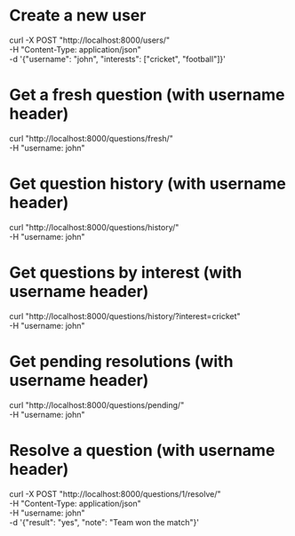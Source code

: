 # Create a new user
curl -X POST "http://localhost:8000/users/" \
     -H "Content-Type: application/json" \
     -d '{"username": "john", "interests": ["cricket", "football"]}'

# Get a fresh question (with username header)
curl "http://localhost:8000/questions/fresh/" \
     -H "username: john"

# Get question history (with username header)
curl "http://localhost:8000/questions/history/" \
     -H "username: john"

# Get questions by interest (with username header)
curl "http://localhost:8000/questions/history/?interest=cricket" \
     -H "username: john"

# Get pending resolutions (with username header)
curl "http://localhost:8000/questions/pending/" \
     -H "username: john"

# Resolve a question (with username header)
curl -X POST "http://localhost:8000/questions/1/resolve/" \
     -H "Content-Type: application/json" \
     -H "username: john" \
     -d '{"result": "yes", "note": "Team won the match"}'
